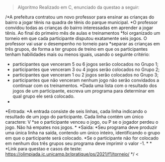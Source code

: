 >Algoritmo Realizado em C, enunciado da questao a seguir:

/*A prefeitura contratou um novo professor para ensinar as crianças do bairro a jogar tênis na quadra de tênis do parque municipal. 
*O professor convidou todas as crianças do bairro interessadas em aprender a jogar tênis. Ao final do primeiro mês de aulas e treinamentos 
*foi organizado um torneio em que cada participante disputou exatamente seis jogos. O professor vai usar o desempenho no torneio para 
*separar as crianças em três grupos, de forma a ter grupos de treino em que os participantes tenham habilidades mais ou menos iguais, usando o seguinte critério:
*    participantes que venceram 5 ou 6 jogos serão colocados no Grupo 1;
*    participantes que venceram 3 ou 4 jogos serão colocados no Grupo 2;
*    participantes que venceram 1 ou 2 jogos serão colocados no Grupo 3;
*    participantes que não venceram nenhum jogo não serão convidados a continuar com os treinamentos.
*Dada uma lista com o resultado dos jogos de um participante, escreva um programa para determinar em qual grupo ele será colocado.
*
*Entrada:
*A entrada consiste de seis linhas, cada linha indicando o resultado de um jogo do participante. Cada linha contém um único caractere: V 
*se o participante venceu o jogo, ou P se o jogador perdeu o jogo. Não há empates nos jogos.
*
*Saida:
*Seu programa deve produzir uma única linha na saída, contendo um único inteiro, identificando o grupo em que o participante será colocado.
*Se o participante não for colocado em nenhum dos três grupos seu programa deve imprimir o valor -1.
*
*
*Link para questao e casos de teste: https://olimpiada.ic.unicamp.br/pratique/ps/2021/f1/torneio/
*/
<
